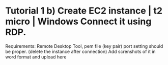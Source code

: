 # Tutorial 1 b) Create EC2 instance | t2 micro | Windows Connect it using RDP.

Requirements: Remote Desktop Tool, pem file (key pair) 
port setting should be proper.
(delete the instance after connection)
Add screnshots of it in word format and upload here
